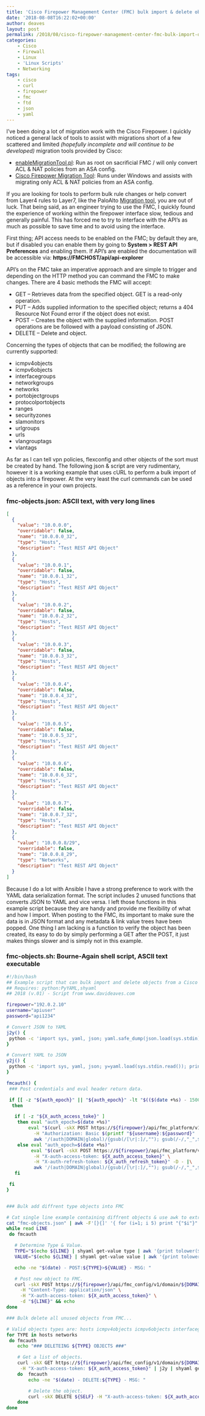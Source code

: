 ```yaml
---
title: 'Cisco Firepower Management Center (FMC) bulk import & delete objects'
date: '2018-08-08T16:22:02+00:00'
author: deaves
layout: post
permalink: /2018/08/cisco-firepower-management-center-fmc-bulk-import-delete-objects/
categories:
    - Cisco
    - Firewall
    - Linux
    - 'Linux Scripts'
    - Networking
tags:
    - cisco
    - curl
    - firepower
    - fmc
    - ftd
    - json
    - yaml
---
```


I’ve been doing a lot of migration work with the Cisco Firepower. I quickly noticed a general lack of tools to assist with migrations short of a few scattered and limited *(hopefully incomplete and will continue to be developed)* migration tools provided by Cisco:

- [enableMigrationTool.pl](https://www.cisco.com/c/en/us/td/docs/security/firepower/621/asa2ftd-migration/asa2ftd-migration-guide-621/asa2ftd_migration_procedure.html#id_35306): Run as root on sacrificial FMC / will only convert ACL &amp; NAT policies from an ASA config.
- [Cisco Firepower Migration Tool](https://www.cisco.com/c/en/us/products/security/firewalls/firepower-migration-tool.html): Runs under Windows and assists with migrating only ACL &amp; NAT policies from an ASA config.

If you are looking for tools to perform bulk rule changes or help convert from Layer4 rules to Layer7, like the PaloAlto [Migration tool](https://live.paloaltonetworks.com/t5/Expedition-Articles/What-is-Expedition/ta-p/215236), you are out of luck. That being said, as an engineer trying to use the FMC, I quickly found the experience of working within the firepower interface slow, tedious and generally painful. This has forced me to try to interface with the API’s as much as possible to save time and to avoid using the interface.

First thing; API access needs to be enabled on the FMC; by default they are, but if disabled you can enable them by going to **System > REST API Preferences** and enabling them. If API’s are enabled the documentation will be accessible via: **https://FMCHOST/api/api-explorer**

API’s on the FMC take an imperative approach and are simple to trigger and depending on the HTTP method you can command the FMC to make changes. There are 4 basic methods the FMC will accept:

- GET – Retrieves data from the specified object. GET is a read-only operation.
- PUT – Adds supplied information to the specified object; returns a 404 Resource Not Found error if the object does not exist.
- POST – Creates the object with the supplied information. POST operations are be followed with a payload consisting of JSON.
- DELETE – Delete and object.

Concerning the types of objects that can be modified; the following are currently supported:

- icmpv4objects
- icmpv6objects
- interfacegroups
- networkgroups
- networks
- portobjectgroups
- protocolportobjects
- ranges
- securityzones
- slamonitors
- urlgroups
- urls
- vlangrouptags
- vlantags

As far as I can tell vpn policies, flexconfig and other objects of the sort must be created by hand. The following json & script are very rudimentary, however it is a working example that uses cURL to perform a bulk import of objects into a firepower. At the very least the curl commands can be used as a reference in your own projects.

### fmc-objects.json: ASCII text, with very long lines

```json
[
  {
    "value": "10.0.0.0",
    "overridable": false,
    "name": "10.0.0.0_32",
    "type": "Hosts",
    "description": "Test REST API Object"
  },
  {
    "value": "10.0.0.1",
    "overridable": false,
    "name": "10.0.0.1_32",
    "type": "Hosts",
    "description": "Test REST API Object"
  },
  {
    "value": "10.0.0.2",
    "overridable": false,
    "name": "10.0.0.2_32",
    "type": "Hosts",
    "description": "Test REST API Object"
  },
  {
    "value": "10.0.0.3",
    "overridable": false,
    "name": "10.0.0.3_32",
    "type": "Hosts",
    "description": "Test REST API Object"
  },
  {
    "value": "10.0.0.4",
    "overridable": false,
    "name": "10.0.0.4_32",
    "type": "Hosts",
    "description": "Test REST API Object"
  },
  {
    "value": "10.0.0.5",
    "overridable": false,
    "name": "10.0.0.5_32",
    "type": "Hosts",
    "description": "Test REST API Object"
  },
  {
    "value": "10.0.0.6",
    "overridable": false,
    "name": "10.0.0.6_32",
    "type": "Hosts",
    "description": "Test REST API Object"
  },
  {
    "value": "10.0.0.7",
    "overridable": false,
    "name": "10.0.0.7_32",
    "type": "Hosts",
    "description": "Test REST API Object"
  },
  {
    "value": "10.0.0.8/29",
    "overridable": false,
    "name": "10.0.0.8_29",
    "type": "Networks",
    "description": "Test REST API Object"
  }
]
```

Because I do a lot with Ansible I have a strong preference to work with the YAML data serialization format. The script includes 2 unused functions that converts JSON to YAML and vice versa. I left those functions in this example script because they are handy and provide me flexibility of what and how I import. When posting to the FMC, its important to make sure the data is in JSON format and any metadata & link value trees have been popped. One thing I am lacking is a function to verify the object has been created, its easy to do by simply performing a GET after the POST, it just makes things slower and is simply not in this example.

### fmc-objects.sh: Bourne-Again shell script, ASCII text executable

```bash
#!/bin/bash
## Example script that can bulk import and delete objects from a Cisco FMC.
## Requires: python:PyYAML,shyaml
## 2018 (v.01) - Script from www.davideaves.com

firepower="192.0.2.10"
username="apiuser"
password="api1234"

# Convert JSON to YAML
j2y() {
 python -c 'import sys, yaml, json; yaml.safe_dump(json.load(sys.stdin), sys.stdout, default_flow_style=False)' 2> /dev/null
}

# Convert YAML to JSON
y2j() {
 python -c 'import sys, yaml, json; y=yaml.load(sys.stdin.read()); print json.dumps(y)' 2> /dev/null
}

fmcauth() {
 ### Post credentials and eval header return data.

 if [[ -z "${auth_epoch}" || "${auth_epoch}" -lt "$(($(date +%s) - 1500))" ]]
  then

   if [ -z "${X_auth_access_toke}" ]
    then eval "auth_epoch=$(date +%s)"
        eval "$(curl -skX POST https://${firepower}/api/fmc_platform/v1/auth/generatetoken \
          -H "Authorization: Basic $(printf "${username}:${password}" | base64)" -D - |\
          awk '/(auth|DOMAIN|global)/{gsub(/[\r|:]/,""); gsub(/-/,"_",$1); print $1"=\""$2"\""}')"
    else eval "auth_epoch=$(date +%s)"
         eval "$(curl -skX POST https://${firepower}/api/fmc_platform/v1/auth/refreshtoken \
          -H "X-auth-access-token: ${X_auth_access_token}" \
          -H "X-auth-refresh-token: ${X_auth_refresh_token}" -D - |\
          awk '/(auth|DOMAIN|global)/{gsub(/[\r|:]/,""); gsub(/-/,"_",$1); print $1"=\""$2"\""}')"
   fi

 fi
}


### Bulk add diffrent type objects into FMC

# Cat single line example containing diffrent objects & use awk to extract json stanza.
cat "fmc-objects.json" | awk -F'[}{]' '{ for (i=1; i 5) print "{"$i"}" }' |\
while read LINE
 do fmcauth

   # Determine Type & Value.
   TYPE="$(echo ${LINE} | shyaml get-value type | awk '{print tolower($0)}')"
   VALUE="$(echo ${LINE} | shyaml get-value value | awk '{print tolower($0)}')"

   echo -ne "$(date) - POST:${TYPE}>${VALUE} - MSG: "

   # Post new object to FMC.
   curl -skX POST https://${firepower}/api/fmc_config/v1/domain/${DOMAIN_UUID}/object/${TYPE} \
     -H "Content-Type: application/json" \
     -H "X-auth-access-token: ${X_auth_access_token}" \
     -d "${LINE}" && echo
done

### Bulk delete all unused objects from FMC...

# Valid objects types are: hosts icmpv4objects icmpv6objects interfacegroups networkgroups networks portobjectgroups protocolportobjects ranges securityzones slamonitors urlgroups urls vlangrouptags vlantags
for TYPE in hosts networks
 do fmcauth
    echo "### DELETEING ${TYPE} OBJECTS ###"

    # Get a list of objects.
    curl -skX GET https://${firepower}/api/fmc_config/v1/domain/${DOMAIN_UUID}/object/${TYPE}?limit=10000 \
     -H "X-auth-access-token: ${X_auth_access_token}" | j2y | shyaml get-value items 2> /dev/null | awk '/self:/{print $NF}' | while read SELF
    do  fmcauth
        echo -ne "$(date) - DELETE:${TYPE} - MSG: "

        # Delete the object.
        curl -skX DELETE ${SELF} -H "X-auth-access-token: ${X_auth_access_token}" && echo
    done
done
```
